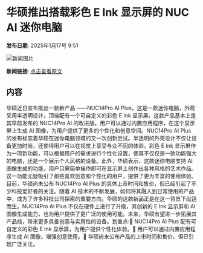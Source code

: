 # 华硕推出搭载彩色 E Ink 显示屏的 NUC AI 迷你电脑

**发布日期**: 2025年1月17号 9:51

![新闻图片](https://upload.chinaz.com/2025/0117/6387270430854519624762428.png)

**新闻链接**: [点击查看原文](https://www.aibase.com/zh/news/14793)

## 内容

华硕近日宣布推出一款新产品 ——NUC14Pro AI Plus，这是一款迷你电脑，外观采用半透明设计，顶端配有一个可自定义的彩色 E Ink 显示屏。这款产品基本上是其早前发布的 NUC14Pro AI 的改进版。用户可以通过内置应用程序，在这个显示屏上生成 AI 图像，为用户提供了更多的个性化和创意空间。NUC14Pro AI Plus 的发布标志着华硕在迷你电脑领域的又一次创新尝试。半透明的外壳设计不仅让设备更加时尚，还使得用户可以在视觉上享受与众不同的体验。彩色 E Ink 显示屏作为一项新功能，可以根据用户的需求进行个性化设置，使其不仅仅是一款功能强大的电脑，还是一个展示个人风格的设备。此外，华硕表示，这款迷你电脑支持 AI 图像生成的功能，用户只需简单操作即可在显示屏上创作出各种风格的艺术作品。这一功能无疑吸引了那些喜欢创意和个性化的用户，提供了更为丰富的使用体验。目前，华硕尚未公布 NUC14Pro AI Plus 的具体上市时间和售价，但已经引起了不少科技爱好者的关注。随着 AI 技术的不断发展，如何将其融入到日常使用的产品中，成为了许多科技公司探索的重要方向。华硕的这款新品正是在这一背景下应运而生。NUC14Pro AI Plus 不仅在硬件上进行了升级，其创新的 E Ink 显示屏和 AI 图像生成能力，也为用户提供了更广泛的使用可能。未来，华硕有望进一步拓展其产品线，带来更多具备创意与实用性的设备。划重点:🌟 NUC14Pro AI Plus 配有可自定义的彩色 E Ink 显示屏，为用户提供个性化体验。🎨 用户可以通过内置应用程序生成 AI 图像，增强创意使用。📅 华硕尚未公布产品的上市时间和售价，但已引起广泛关注。
